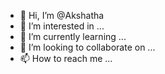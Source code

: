 - 👋 Hi, I’m @Akshatha
- 👀 I’m interested in ...
- 🌱 I’m currently learning ...
- 💞️ I’m looking to collaborate on ...
- 📫 How to reach me ...

<!---
Akshu-akshu/Akshu-akshu is a ✨ special ✨ repository because its `README.md` (this file) appears on your GitHub profile.
You can click the Preview link to take a look at your changes.
--->
